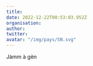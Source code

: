 ```yaml
---
title: 
date: 2022-12-22T00:53:03.952Z
organisation: 
author: 
twitter: 
avatar: "/img/pays/SN.svg"
---
```


Jàmm à gën 